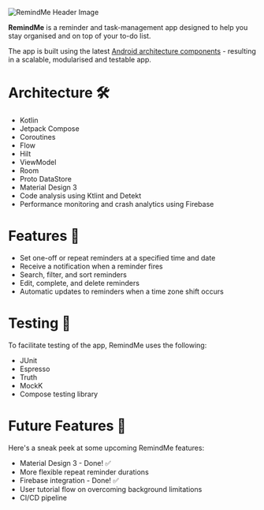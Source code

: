 ![RemindMe Header Image](https://github.com/shorthouse/RemindMe/assets/73708076/c2cf2335-f40c-4a8c-913a-72573e146897)

**RemindMe** is a reminder and task-management app designed to help you stay organised and on top of your to-do list.

The app is built using the latest [Android architecture components](https://developer.android.com/topic/architecture/recommendations) - resulting in a scalable, modularised and testable app.

# Architecture 🛠
- Kotlin
- Jetpack Compose
- Coroutines
- Flow
- Hilt
- ViewModel
- Room
- Proto DataStore
- Material Design 3
- Code analysis using Ktlint and Detekt
- Performance monitoring and crash analytics using Firebase

# Features 📱
 - Set one-off or repeat reminders at a specified time and date
 - Receive a notification when a reminder fires
 - Search, filter, and sort reminders
 - Edit, complete, and delete reminders
 - Automatic updates to reminders when a time zone shift occurs

# Testing 🧪
To facilitate testing of the app, RemindMe uses the following:
 - JUnit
 - Espresso
 - Truth
 - MockK
 - Compose testing library

# Future Features 🔮
Here's a sneak peek at some upcoming RemindMe features:
 - Material Design 3 - Done! ✅
 - More flexible repeat reminder durations
 - Firebase integration - Done! ✅
 - User tutorial flow on overcoming background limitations
 - CI/CD pipeline
